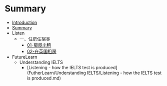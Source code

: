 # Summary

* [Introduction](README.md)
* [Summary](SUMMARY.md)
* Listen
   * 一、住房住宿类
       * [01-房屋出租](Listen/Chapter-01/01-房屋出租.md)
       * [02-在英国租房](Listen/Chapter-01/02-在英国租房.md)
* FutureLearn
  * Understanding IELTS
    * [Listening - how the IELTS test is produced](FutherLearn/Understanding IELTS/Listening - how the IELTS test is produced.md)